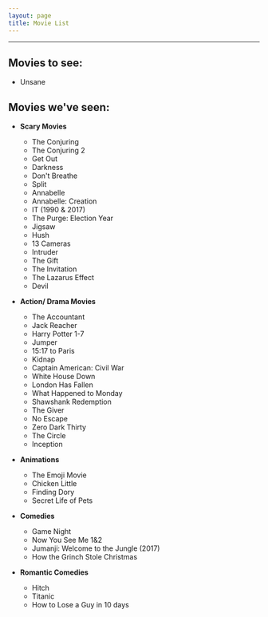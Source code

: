 ```yaml
---
layout: page
title: Movie List
---
```

-------------
## Movies to see:
- Unsane

## Movies we've seen:
- **Scary Movies**
    - The Conjuring
    - The Conjuring 2
    - Get Out
    - Darkness
    - Don't Breathe
    - Split
    - Annabelle
    - Annabelle: Creation
    - IT (1990 & 2017)
    - The Purge: Election Year
    - Jigsaw
    - Hush
    - 13 Cameras
    - Intruder
    - The Gift
    - The Invitation
    - The Lazarus Effect
    - Devil

- **Action/ Drama Movies**
    - The Accountant
    - Jack Reacher
    - Harry Potter 1-7
    - Jumper
    - 15:17 to Paris
    - Kidnap
    - Captain American: Civil War
    - White House Down
    - London Has Fallen
    - What Happened to Monday
    - Shawshank Redemption
    - The Giver
    - No Escape
    - Zero Dark Thirty
    - The Circle
    - Inception

- **Animations**	
    - The Emoji Movie
    - Chicken Little
    - Finding Dory
    - Secret Life of Pets

- **Comedies**
    - Game Night
    - Now You See Me 1&2
    - Jumanji: Welcome to the Jungle (2017)
    - How the Grinch Stole Christmas

- **Romantic Comedies**
    - Hitch
    - Titanic 
    - How to Lose a Guy in 10 days